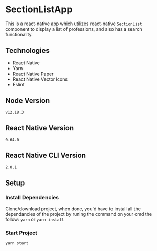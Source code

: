 # SectionListApp
This is a react-native app which utilizes react-native `SectionList` component to display a list of professions, and also has a search functionality.

## Technologies
- React Native
- Yarn
- React Native Paper
- React Native Vector Icons
- Eslint

## Node Version
`v12.18.3`

## React Native Version
`0.64.0`

## React Native CLI Version
`2.0.1`

## Setup

### Install Dependencies
Clone/download project, when done, you'd have to install all the dependancies of the project by runing the command on your cmd the follow:
`yarn`
or
`yarn install`

### Start Project
`yarn start`
